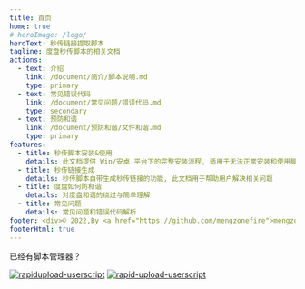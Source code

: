 ```yaml
---
title: 首页
home: true
# heroImage: /logo/
heroText: 秒传链接提取脚本
tagline: 度盘秒传脚本的相关文档
actions:
  - text: 介绍
    link: /document/简介/脚本说明.md
    type: primary
  - text: 常见错误代码
    link: /document/常见问题/错误代码.md
    type: secondary
  - text: 预防和谐
    link: /document/预防和谐/文件和谐.md
    type: primary
features:
  - title: 秒传脚本安装&使用
    details: 此文档提供 Win/安卓 平台下的完整安装流程, 适用于无法正常安装和使用脚本的用户
  - title: 秒传链接生成
    details: 秒传脚本自带生成秒传链接的功能, 此文档用于帮助用户解决相关问题
  - title: 度盘如何防和谐
    details: 对度盘和谐的绕过与简单理解
  - title: 常见问题
    details: 常见问题和错误代码解析
footer: <div>© 2022,By <a href="https://github.com/mengzonefire">mengzonefire</a></div><div>Built with VuePress by <a href="https://github.com/XTsat">晓同</a></div><div><a href="https://github.com/XTsat/rapid-upload-userscript-doc">如果觉得这个指南有用的话,可以点击这个链接去 Github 点个 Star⭐</a></div>
footerHtml: true
---
```


已经有脚本管理器？

  [![rapidupload-userscript](https://img.shields.io/badge/Greasy%20Fork-%E5%AE%89%E8%A3%85%20%E7%A7%92%E4%BC%A0%E9%93%BE%E6%8E%A5%E6%8F%90%E5%8F%96-005200?style=flat-square&logo=tampermonkey)](https://greasyfork.org/scripts/424574-%E7%A7%92%E4%BC%A0%E9%93%BE%E6%8E%A5%E6%8F%90%E5%8F%96/code/%E7%A7%92%E4%BC%A0%E9%93%BE%E6%8E%A5%E6%8F%90%E5%8F%96.user.js)
  [![rapid-upload-userscript](https://img.shields.io/badge/GitHub-%E5%AE%89%E8%A3%85%20%E7%A7%92%E4%BC%A0%E9%93%BE%E6%8E%A5%E6%8F%90%E5%8F%96-24292f?style=flat-square&logo=github)](https://github.com/mengzonefire/rapid-upload-userscript/raw/main/dist/%E7%A7%92%E4%BC%A0%E8%BF%9E%E6%8E%A5%E6%8F%90%E5%8F%96.user.js)
